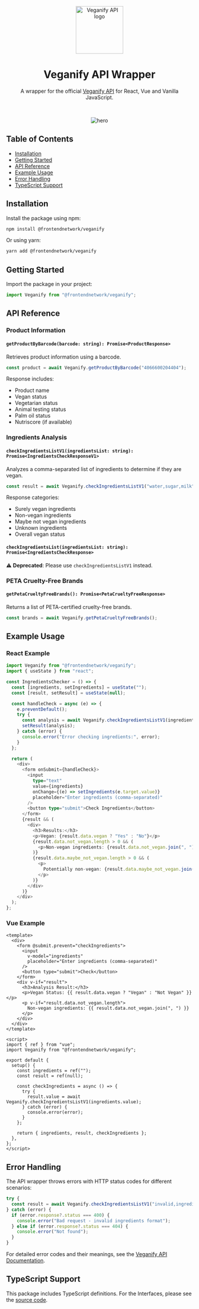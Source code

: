 <div align="center">
<img src="https://user-images.githubusercontent.com/4144601/221289921-b5437f01-7b5c-415a-afd5-d49b926a9217.svg" alt="Veganify API logo" width="128">

# Veganify API Wrapper

A wrapper for the official [Veganify API](https://github.com/JokeNetwork/Veganify-API) for React, Vue and Vanilla JavaScript.

<br />

![hero](https://user-images.githubusercontent.com/4144601/236630872-f6da37d3-386a-45bd-8011-9be2cb96928c.png)

</div>

## Table of Contents

- [Installation](#installation)
- [Getting Started](#getting-started)
- [API Reference](#api-reference)
- [Example Usage](#example-usage)
- [Error Handling](#error-handling)
- [TypeScript Support](#typescript-support)

## Installation

Install the package using npm:

```bash
npm install @frontendnetwork/veganify
```

Or using yarn:

```bash
yarn add @frontendnetwork/veganify
```

## Getting Started

Import the package in your project:

```typescript
import Veganify from "@frontendnetwork/veganify";
```

## API Reference

### Product Information

#### `getProductByBarcode(barcode: string): Promise<ProductResponse>`

Retrieves product information using a barcode.

```typescript
const product = await Veganify.getProductByBarcode("4066600204404");
```

Response includes:

- Product name
- Vegan status
- Vegetarian status
- Animal testing status
- Palm oil status
- Nutriscore (if available)

### Ingredients Analysis

#### `checkIngredientsListV1(ingredientsList: string): Promise<IngredientsCheckResponseV1>`

Analyzes a comma-separated list of ingredients to determine if they are vegan.

```typescript
const result = await Veganify.checkIngredientsListV1("water,sugar,milk");
```

Response categories:

- Surely vegan ingredients
- Non-vegan ingredients
- Maybe not vegan ingredients
- Unknown ingredients
- Overall vegan status

#### `checkIngredientsList(ingredientsList: string): Promise<IngredientsCheckResponse>`

⚠️ **Deprecated**: Please use `checkIngredientsListV1` instead.

### PETA Cruelty-Free Brands

#### `getPetaCrueltyFreeBrands(): Promise<PetaCrueltyFreeResponse>`

Returns a list of PETA-certified cruelty-free brands.

```typescript
const brands = await Veganify.getPetaCrueltyFreeBrands();
```

## Example Usage

### React Example

```typescript
import Veganify from "@frontendnetwork/veganify";
import { useState } from "react";

const IngredientsChecker = () => {
  const [ingredients, setIngredients] = useState("");
  const [result, setResult] = useState(null);

  const handleCheck = async (e) => {
    e.preventDefault();
    try {
      const analysis = await Veganify.checkIngredientsListV1(ingredients);
      setResult(analysis);
    } catch (error) {
      console.error("Error checking ingredients:", error);
    }
  };

  return (
    <div>
      <form onSubmit={handleCheck}>
        <input
          type="text"
          value={ingredients}
          onChange={(e) => setIngredients(e.target.value)}
          placeholder="Enter ingredients (comma-separated)"
        />
        <button type="submit">Check Ingredients</button>
      </form>
      {result && (
        <div>
          <h3>Results:</h3>
          <p>Vegan: {result.data.vegan ? "Yes" : "No"}</p>
          {result.data.not_vegan.length > 0 && (
            <p>Non-vegan ingredients: {result.data.not_vegan.join(", ")}</p>
          )}
          {result.data.maybe_not_vegan.length > 0 && (
            <p>
              Potentially non-vegan: {result.data.maybe_not_vegan.join(", ")}
            </p>
          )}
        </div>
      )}
    </div>
  );
};
```

### Vue Example

```vue
<template>
  <div>
    <form @submit.prevent="checkIngredients">
      <input
        v-model="ingredients"
        placeholder="Enter ingredients (comma-separated)"
      />
      <button type="submit">Check</button>
    </form>
    <div v-if="result">
      <h3>Analysis Result:</h3>
      <p>Vegan Status: {{ result.data.vegan ? "Vegan" : "Not Vegan" }}</p>
      <p v-if="result.data.not_vegan.length">
        Non-vegan ingredients: {{ result.data.not_vegan.join(", ") }}
      </p>
    </div>
  </div>
</template>

<script>
import { ref } from "vue";
import Veganify from "@frontendnetwork/veganify";

export default {
  setup() {
    const ingredients = ref("");
    const result = ref(null);

    const checkIngredients = async () => {
      try {
        result.value = await Veganify.checkIngredientsListV1(ingredients.value);
      } catch (error) {
        console.error(error);
      }
    };

    return { ingredients, result, checkIngredients };
  },
};
</script>
```

## Error Handling

The API wrapper throws errors with HTTP status codes for different scenarios:

```typescript
try {
  const result = await Veganify.checkIngredientsListV1("invalid,ingredients");
} catch (error) {
  if (error.response?.status === 400) {
    console.error("Bad request - invalid ingredients format");
  } else if (error.response?.status === 404) {
    console.error("Not found");
  }
}
```

For detailed error codes and their meanings, see the [Veganify API Documentation](https://frontendnet.work/veganify-api).

## TypeScript Support

This package includes TypeScript definitions. For the Interfaces, please see the [source code](https://github.com/frontendnetwork/veganify-api-wrapper/blob/main/lib/interfaces.ts).
